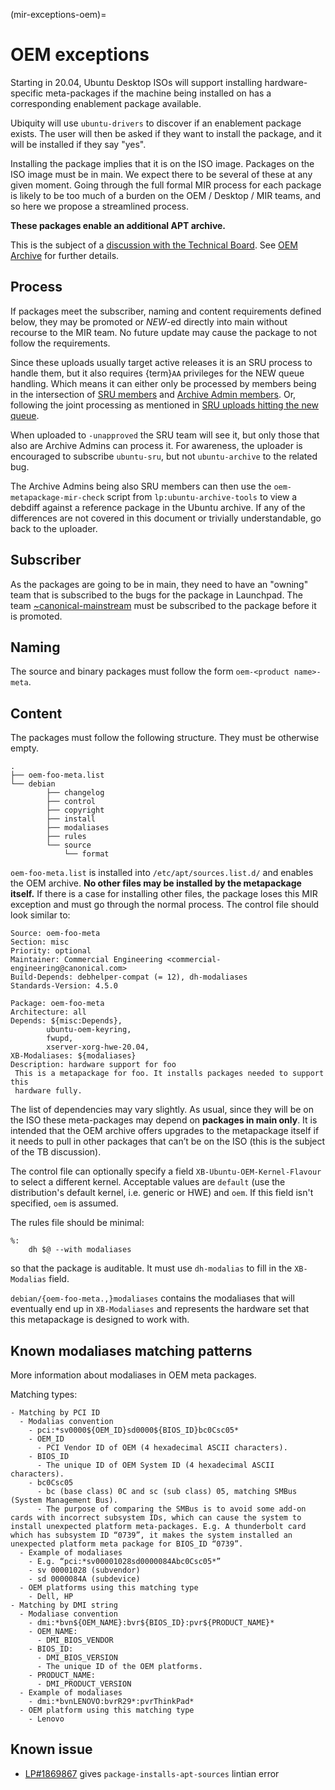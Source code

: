 (mir-exceptions-oem)=
# OEM exceptions

Starting in 20.04, Ubuntu Desktop ISOs will support installing hardware-specific
meta-packages if the machine being installed on has a corresponding enablement
package available.

Ubiquity will use `ubuntu-drivers` to discover if an enablement package exists.
The user will then be asked if they want to install the package, and it will be
installed if they say "yes".

Installing the package implies that it is on the ISO image. Packages on the ISO
image must be in main. We expect there to be several of these at any given
moment. Going through the full formal MIR process for each package is likely to
be too much of a burden on the OEM / Desktop / MIR teams, and so here we
propose a streamlined process.

**These packages enable an additional APT archive.**

This is the subject of a
[discussion with the Technical Board](https://lists.ubuntu.com/archives/technical-board/2020-January/002478.html).
See [OEM Archive](https://wiki.ubuntu.com/OEMArchive) for further details.


## Process

If packages meet the subscriber, naming and content requirements defined below,
they may be promoted or *NEW*-ed directly into main without recourse to the MIR
team. No future update may cause the package to not follow the requirements.

Since these uploads usually target active releases it is an SRU process to
handle them, but it also requires {term}`AA` privileges for the NEW queue
handling. Which means it can either only be processed by members being in the
intersection of [SRU members](https://launchpad.net/~ubuntu-sru/+members) and
[Archive Admin members](https://launchpad.net/~ubuntu-archive/+members).
Or, following the joint processing as mentioned in
[SRU uploads hitting the new queue](https://documentation.ubuntu.com/sru/en/latest/howto/special/#sru-uploads-hitting-the-new-queue).

When uploaded to `-unapproved` the SRU team will see it, but only those that
also are Archive Admins can process it. For awareness, the uploader is
encouraged to subscribe `ubuntu-sru`, but not `ubuntu-archive` to the related bug.

The Archive Admins being also SRU members can then use the
`oem-metapackage-mir-check` script from `lp:ubuntu-archive-tools` to view a
debdiff against a reference package in the Ubuntu archive. If any of the
differences are not covered in this document or trivially understandable, go
back to the uploader.


## Subscriber

As the packages are going to be in main, they need to have an "owning" team
that is subscribed to the bugs for the package in Launchpad. The team
[~canonical-mainstream](https://launchpad.net/~canonical-mainstream) must be
subscribed to the package before it is promoted.


## Naming

The source and binary packages must follow the form `oem-<product name>-meta`.


## Content

The packages must follow the following structure. They must be otherwise empty.

```
.
├── oem-foo-meta.list
└── debian
        ├── changelog
        ├── control
        ├── copyright
        ├── install
        ├── modaliases
        ├── rules
        └── source
            └── format
```

`oem-foo-meta.list` is installed into `/etc/apt/sources.list.d/` and enables
the OEM archive. **No other files may be installed by the metapackage itself.**
If there is a case for installing other files, the package loses this MIR
exception and must go through the normal process. The control file should look
similar to:

```
Source: oem-foo-meta
Section: misc
Priority: optional
Maintainer: Commercial Engineering <commercial-engineering@canonical.com>
Build-Depends: debhelper-compat (= 12), dh-modaliases
Standards-Version: 4.5.0

Package: oem-foo-meta
Architecture: all
Depends: ${misc:Depends},
        ubuntu-oem-keyring,
        fwupd,
        xserver-xorg-hwe-20.04,
XB-Modaliases: ${modaliases}
Description: hardware support for foo
 This is a metapackage for foo. It installs packages needed to support this
 hardware fully.
```

The list of dependencies may vary slightly. As usual, since they will be on the
ISO these meta-packages may depend on **packages in main only**. It is intended
that the OEM archive offers upgrades to the metapackage itself if it needs to
pull in other packages that can’t be on the ISO (this is the subject of the TB
discussion).

The control file can optionally specify a field `XB-Ubuntu-OEM-Kernel-Flavour`
to select a different kernel. Acceptable values are `default` (use the
distribution's default kernel, i.e. generic or HWE) and `oem`. If this field
isn't specified, `oem` is assumed.

The rules file should be minimal:

```
%:
    dh $@ --with modaliases
```

so that the package is auditable. It must use `dh-modalias` to fill in the
`XB-Modalias` field.

`debian/{oem-foo-meta.,}modaliases` contains the modaliases that will eventually
end up in `XB-Modaliases` and represents the hardware set that this metapackage
is designed to work with.


## Known modaliases matching patterns

More information about modaliases in OEM meta packages.

Matching types:

```
- Matching by PCI ID
  - Modalias convention
    - pci:*sv0000${OEM_ID}sd0000${BIOS_ID}bc0Csc05*
    - OEM_ID
      - PCI Vendor ID of OEM (4 hexadecimal ASCII characters).
    - BIOS_ID
      - The unique ID of OEM System ID (4 hexadecimal ASCII characters).
    - bc0Csc05
      - bc (base class) 0C and sc (sub class) 05, matching SMBus (System Management Bus).
      - The purpose of comparing the SMBus is to avoid some add-on cards with incorrect subsystem IDs, which can cause the system to install unexpected platform meta-packages. E.g. A thunderbolt card which has subsystem ID “0739”, it makes the system installed an unexpected platform meta package for BIOS_ID “0739”.
  - Example of modaliases
    - E.g. “pci:*sv00001028sd0000084Abc0Csc05*”
    - sv 00001028 (subvendor)
    - sd 0000084A (subdevice)
  - OEM platforms using this matching type
    - Dell, HP
- Matching by DMI string
  - Modaliase convention
    - dmi:*bvn${OEM_NAME}:bvr${BIOS_ID}:pvr${PRODUCT_NAME}*
    - OEM_NAME:
      - DMI_BIOS_VENDOR
    - BIOS_ID:
      - DMI_BIOS_VERSION
      - The unique ID of the OEM platforms.
    - PRODUCT_NAME:
      - DMI_PRODUCT_VERSION
  - Example of modaliases
    - dmi:*bvnLENOVO:bvrR29*:pvrThinkPad*
  - OEM platform using this matching type
    - Lenovo
```


## Known issue

* [LP#1869867](https://bugs.launchpad.net/ubuntu/+source/oem-qemu-meta/+bug/1869867) gives
  `package-installs-apt-sources` lintian error


